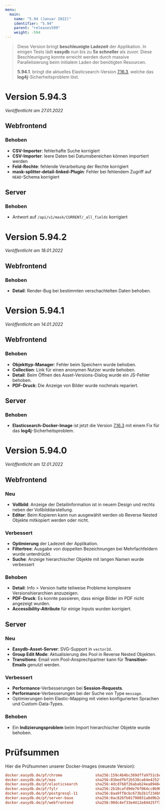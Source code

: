 ```yaml
---
menu:
  main:
    name: "5.94 (Januar 2022)"
    identifier: "5.94"
    parent: "releases599"
    weight: -594
---
```


> Diese Version bringt **beschleunigte Ladezeit** der Applikation. In einigen Tests lädt **easydb** nun bis zu **5x schneller** als zuvor. Diese Beschleunigung konnte erreicht werden durch massive Parallelisierung beim initialem Laden der benötigten Resourcen.
>
> **5.94.1**. bringt die aktuelles Elasticsearch-Version [7.16.3](https://www.elastic.co/guide/en/elasticsearch/reference/current/release-notes-7.16.3.html), welche das **log4j**-Sicherheitsproblem löst.

# Version 5.94.3

*Veröffentlicht am 27.01.2022*

## Webfrontend

### Behoben

* **CSV-Importer**: fehlerhafte Suche korrigiert
* **CSV-Importer**: leere Daten bei Datumsbereichen können importiert werden
* **Feld-Rechte**: fehlende Verarbeitung der Rechte korrigiert
* **mask-splitter-detail-linked-Plugin**: Fehler bei fehlendem Zugriff auf `HEAD`-Schema korrigiert

## Server

### Behoben

* Antwort auf `/api/v1/mask/CURRENT/_all_fields` korrigiert

# Version 5.94.2

*Veröffentlicht am 18.01.2022*

## Webfrontend

### Behoben

* **Detail**: Render-Bug bei bestimmten verschachtelten Daten behoben.

# Version 5.94.1

*Veröffentlicht am 14.01.2022*

## Webfrontend

### Behoben

* **Objekttyp-Manager**: Fehler beim Speichern wurde behoben.
* **Collection**: Link für einen anonymen Nutzer wurde behoben.
* **Detail**: Beim Öffnen des Asset-Versions-Dialog wurde ein JS-Fehler behoben.
* **PDF-Druck**: Die Anzeige von Bilder wurde nochmals repariert.

## Server

### Behoben

* **Elasticsearch-Docker-Image** ist jetzt die Version  [7.16.3](https://www.elastic.co/guide/en/elasticsearch/reference/current/release-notes-7.16.3.html) mit einem Fix für das **log4j**-Sicherheitsproblem.

# Version 5.94.0

*Veröffentlicht am 12.01.2022*

## Webfrontend

### Neu

* **Vollbild**: Anzeige der Detailinformation ist in neuem Design und rechts neben der Vollbilddarstellung.
* **Editor**: Beim Kopieren kann nun ausgewählt werden ob Reverse Nested Objekte mitkopiert werden oder nicht.

### Verbessert

* **Optimierung** der Ladezeit der Applikation.
* **Filtertree**: Ausgabe von doppelten Bezeichnungen bei Mehrfachfeldern wurde unterdrückt.
* **Suche**: Anzeige hierarchischer Objekte mit langen Namen wurde verbessert

### Behoben

* **Detail**: Info > Version hatte teilweise Probleme komplexere Versionshierarchien anzuzeigen.
* **PDF-Druck**: Es konnte passieren, dass einige Bilder im PDF nicht angezeigt wurden.
* **Accessibility-Attribute** für einige Inputs wurden korrigiert.

## Server

### Neu

* **Easydb-Asset-Server**: SVG-Support in `vector2d`.
* **Group Edit Mode**: Aktualisierung des Pool in Reverse Nested Objekten.
* **Transitions**: Email vom Pool-Ansprechpartner kann für **Transition-Emails** genutzt werden.

### Verbessert

* **Performance**-Verbesserungen bei **Session-Requests**.
* **Performance**-Verbesserungen bei der Suche von Type `message`.
* Optimierungen beim Elastic-Mapping mit vielen konfigurierten Sprachen und Custom-Data-Types.

### Behoben

* Ein **Indizierungsproblem** beim Import hierarchischer Objekte wurde behoben.

# Prüfsummen

Hier die Prüfsummen unserer Docker-Images (neueste Version):

```ini
docker.easydb.de/pf/chrome               sha256:159c4b4bc369dffa9751cbcc040a244bf5b2c6cc7856366afe5ba7a0c48b8b28
docker.easydb.de/pf/eas                  sha256:03bedfbf2b538ca64e4252fe90bafd98ef46ed3d48122eff94b81775b8793010
docker.easydb.de/pf/elasticsearch        sha256:4dcd768f26abab24ea894642619541b7993885521925130599b408991fbc1444
docker.easydb.de/pf/fylr                 sha256:2b10cafd9de76f064cc8b90afa9c5103fafd5baafd69912c6cb245ed172f632b
docker.easydb.de/pf/postgresql-11        sha256:8aa9ff8cbc673b2b1f234b9fe058a3bf1544ea8074cebef45d35dba8081f8afa
docker.easydb.de/pf/server-base          sha256:0ac826fb01798031a8d9b2e5c5b0c15f7f65c236a557fb3cf295e169baa943cd
docker.easydb.de/pf/webfrontend          sha256:90dc4ef33e4412e84425ff3ec65e90cba29e6f263918e60a632fcfc2c0e3eb03
```
